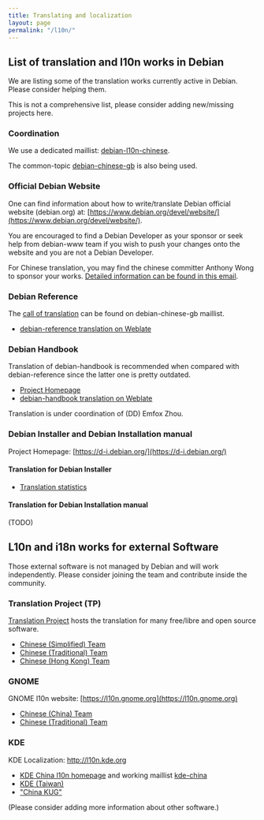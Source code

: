 ```yaml
---
title: Translating and localization
layout: page
permalink: "/l10n/"
---
```


## List of translation and l10n works in Debian

We are listing some of the translation works currently active in Debian.
Please consider helping them.

This is not a comprehensive list, please consider adding new/missing projects here.

### Coordination

We use a dedicated maillist: [debian-l10n-chinese](https://lists.debian.org/debian-l10n-chinese/).

The common-topic [debian-chinese-gb](https://lists.debian.org/debian-chinese-gb/) is also
being used.

### Official Debian Website

One can find information about how to write/translate Debian official website
(debian.org) at: [https://www.debian.org/devel/website/](https://www.debian.org/devel/website/).

You are encouraged to find a Debian Developer as your sponsor or seek help from
debian-www team if you wish to push your changes onto the website and you
are not a Debian Developer.

For Chinese translation, you may find the chinese committer Anthony Wong to sponsor
your works. [Detailed information can be found in this email](https://lists.debian.org/debian-chinese-gb/2016/11/msg00011.html).

### Debian Reference

The [call of translation](https://lists.debian.org/debian-chinese-gb/2016/07/msg00012.html) can be found on debian-chinese-gb maillist.

* [debian-reference translation on Weblate](https://hosted.weblate.org/projects/debian-reference/)

### Debian Handbook

Translation of debian-handbook is recommended when compared with debian-reference since the latter one is pretty outdated.

* [Project Homepage](https://debian-handbook.info/)
* [debian-handbook translation on Weblate](https://hosted.weblate.org/projects/debian-handbook/)

Translation is under coordination of (DD) Emfox Zhou.

### Debian Installer and Debian Installation manual

Project Homepage: [https://d-i.debian.org/](https://d-i.debian.org/)

#### Translation for Debian Installer

* [Translation statistics](https://d-i.debian.org/l10n-stats/translation-status.html)

#### Translation for Debian Installation manual

(TODO)

## L10n and i18n works for external Software

Those external software is not managed by Debian and will work independently.
Please consider joining the team and contribute inside the community.

### Translation Project (TP)

[Translation Project](https://translationproject.org) hosts the translation for
many free/libre and open source software.

* [Chinese (Simplified) Team](https://translationproject.org/team/zh_CN.html)
* [Chinese (Traditional) Team](https://translationproject.org/team/zh_TW.html)
* [Chinese (Hong Kong) Team](https://translationproject.org/team/zh_HK.html)

### GNOME

GNOME l10n website: [https://l10n.gnome.org](https://l10n.gnome.org)

* [Chinese (China) Team](https://l10n.gnome.org/teams/zh_CN)
* [Chinese (Traditional) Team](https://l10n.gnome.org/teams/zh_trad)

### KDE

KDE Localization: http://l10n.kde.org

* [KDE China l10n homepage](https://community.kde.org/KDE_Localization/zh-cn) and working maillist [kde-china](https://mail.kde.org/mailman/listinfo/kde-china)
* [KDE (Taiwan)](http://kde.linux.org.tw/)
* ["China KUG"](http://www.kde-china.org/)

(Please consider adding more information about other software.)
